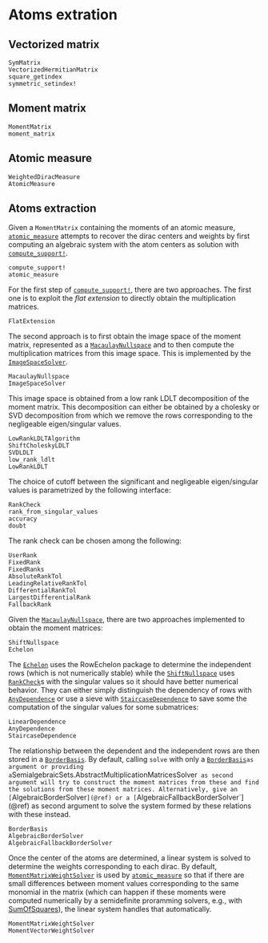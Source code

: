 # Atoms extration

## Vectorized matrix

```@docs
SymMatrix
VectorizedHermitianMatrix
square_getindex
symmetric_setindex!
```

## Moment matrix

```@docs
MomentMatrix
moment_matrix
```

## Atomic measure

```@docs
WeightedDiracMeasure
AtomicMeasure
```

## Atoms extraction

Given a `MomentMatrix` containing the moments of an atomic measure,
[`atomic_measure`](@ref) attempts to recover the dirac centers and weights
by first computing an algebraic system with the atom centers as solution
with [`compute_support!`](@ref).

```@docs
compute_support!
atomic_measure
```

For the first step of [`compute_support!`](@ref), there are two approaches.
The first one is to exploit the *flat extension* to directly obtain the multiplication
matrices.

```@docs
FlatExtension
```

The second approach is to first obtain the image space of the moment matrix,
represented as a [`MacaulayNullspace`](@ref)
and to then compute the multiplication matrices from this image space.
This is implemented by the [`ImageSpaceSolver`](@ref).

```@docs
MacaulayNullspace
ImageSpaceSolver
```

This image space is obtained from a low rank LDLT decomposition of the moment matrix.
This decomposition can either be obtained by a cholesky or SVD decomposition from which we remove the rows corresponding to the negligeable eigen/singular values.

```@docs
LowRankLDLTAlgorithm
ShiftCholeskyLDLT
SVDLDLT
low_rank_ldlt
LowRankLDLT
```

The choice of cutoff between the significant and negligeable eigen/singular values is
parametrized by the following interface:
```@docs
RankCheck
rank_from_singular_values
accuracy
doubt
```

The rank check can be chosen among the following:
```@docs
UserRank
FixedRank
FixedRanks
AbsoluteRankTol
LeadingRelativeRankTol
DifferentialRankTol
LargestDifferentialRank
FallbackRank
```

Given the [`MacaulayNullspace`](@ref), there are two approaches implemented
to obtain the moment matrices:

```@docs
ShiftNullspace
Echelon
```

The [`Echelon`](@ref) uses the RowEchelon package to determine the independent
rows (which is not numerically stable) while the [`ShiftNullspace`](@ref) uses
[`RankCheck`](@ref)s with the singular values so it should have better numerical
behavior. They can either simply distinguish the dependency of rows with
[`AnyDependence`](@ref) or use a sieve with [`StaircaseDependence`](@ref) to
save some the computation of the singular values for some submatrices:

```@docs
LinearDependence
AnyDependence
StaircaseDependence
```

The relationship between the dependent and the independent rows are
then stored in a [`BorderBasis`](@ref).
By default, calling `solve` with only a [`BorderBasis`](@ref)` as argument
or providing a `SemialgebraicSets.AbstractMultiplicationMatricesSolver`
as second argument will try to construct the moment matrices from these
and find the solutions from these moment matrices.
Alternatively, give an [`AlgebraicBorderSolver`](@ref) or a
[`AlgebraicFallbackBorderSolver`](@ref) as second argument
to solve the system formed by these relations with these instead.

```@docs
BorderBasis
AlgebraicBorderSolver
AlgebraicFallbackBorderSolver
```

Once the center of the atoms are determined, a linear system is solved to determine
the weights corresponding to each dirac.
By default, [`MomentMatrixWeightSolver`](@ref) is used by [`atomic_measure`](@ref) so that if there are small differences between moment values corresponding to the same monomial in the matrix
(which can happen if these moments were computed numerically by a semidefinite proramming solvers, e.g., with [SumOfSquares](https://github.com/jump-dev/SumOfSquares.jl)),
the linear system handles that automatically.
```@docs
MomentMatrixWeightSolver
MomentVectorWeightSolver
```
